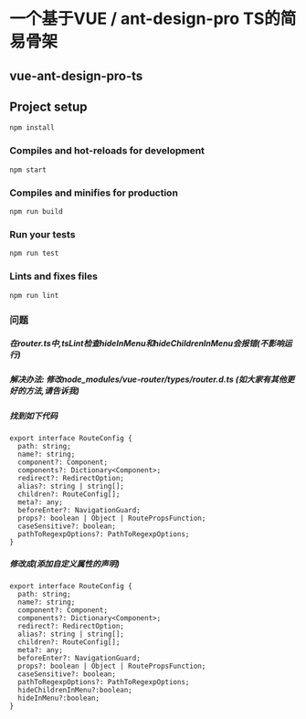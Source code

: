 # 一个基于VUE / ant-design-pro TS的简易骨架
## vue-ant-design-pro-ts

## Project setup
```
npm install
```

### Compiles and hot-reloads for development
```
npm start
```

### Compiles and minifies for production
```
npm run build
```

### Run your tests
```
npm run test
```

### Lints and fixes files
```
npm run lint
```

### 问题
##### 在router.ts中,tsLint检查hideInMenu和hideChildrenInMenu会报错(不影响运行)
##### 解决办法: 修改node_modules/vue-router/types/router.d.ts (如大家有其他更好的方法,请告诉我)
##### 找到如下代码
```
export interface RouteConfig {
  path: string;
  name?: string;
  component?: Component;
  components?: Dictionary<Component>;
  redirect?: RedirectOption;
  alias?: string | string[];
  children?: RouteConfig[];
  meta?: any;
  beforeEnter?: NavigationGuard;
  props?: boolean | Object | RoutePropsFunction;
  caseSensitive?: boolean;
  pathToRegexpOptions?: PathToRegexpOptions;
}
```
##### 修改成(添加自定义属性的声明)
```
export interface RouteConfig {
  path: string;
  name?: string;
  component?: Component;
  components?: Dictionary<Component>;
  redirect?: RedirectOption;
  alias?: string | string[];
  children?: RouteConfig[];
  meta?: any;
  beforeEnter?: NavigationGuard;
  props?: boolean | Object | RoutePropsFunction;
  caseSensitive?: boolean;
  pathToRegexpOptions?: PathToRegexpOptions;
  hideChildrenInMenu?:boolean;
  hideInMenu?:boolean;
}
```
